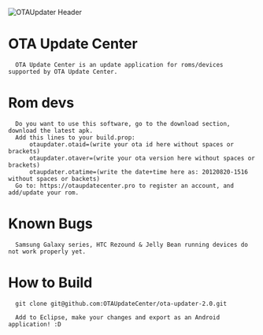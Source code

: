 ![OTAUpdater Header](http://sensation-devs.org/banner/bannerotaupdate.png)



OTA Update Center
==========

      OTA Update Center is an update application for roms/devices supported by OTA Update Center.

Rom devs
==========
      Do you want to use this software, go to the download section, download the latest apk.
      Add this lines to your build.prop:
          otaupdater.otaid=(write your ota id here without spaces or brackets)
          otaupdater.otaver=(write your ota version here without spaces or brackets)
          otaupdater.otatime=(write the date+time here as: 20120820-1516 without spaces or backets)
      Go to: https://otaupdatecenter.pro to register an account, and add/update your rom.

Known Bugs
==========
      Samsung Galaxy series, HTC Rezound & Jelly Bean running devices do not work properly yet.


How to Build
==========
      git clone git@github.com:OTAUpdateCenter/ota-updater-2.0.git
      
      Add to Eclipse, make your changes and export as an Android application! :D



